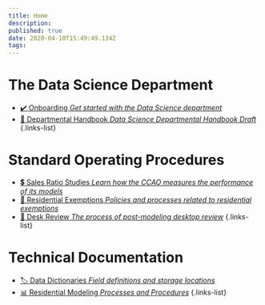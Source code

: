 ```yaml
---
title: Home
description: 
published: true
date: 2020-04-10T15:49:49.134Z
tags: 
---
```


# The Data Science Department

- [:heavy_check_mark: Onboarding *Get started with the Data Science department*](/ds_handbook/onboarding)
- [:orange_book: Departmental Handbook *Data Science Departmental Handbook Draft*](/ds_handbook/Data-Science-Departmental-Handbook)
{.links-list}

# Standard Operating Procedures

- [:heavy_dollar_sign: Sales Ratio Studies *Learn how the CCAO measures the performance of its models*](/sops/sales_ratio_studies)
- [:money_with_wings: Residential Exemptions *Policies and processes related to residential exemptions*](/sops/residential_exemptions)
- [:mag_right: Desk Review *The process of post-modeling desktop review*](/sops/desk_review)
{.links-list}

# Technical Documentation

- [:label: Data Dictionaries *Field definitions and storage locations*](/data/sql-database-guide)
- [:bar_chart: Residential Modeling *Processes and Procedures*](/residential/residential-pipeline-documentation)
{.links-list}

